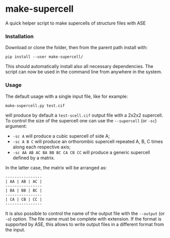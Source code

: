 # make-supercell
A quick helper script to make supercells of structure files with ASE

### Installation

Download or clone the folder, then from the parent path install with:

    pip install --user make-supercell/

This should automatically install also all necessary dependencies. The script can now be used in the command line from anywhere in the system.

### Usage

The default usage with a single input file, like for example:

    make-supercell.py test.cif

will produce by default a `test-scell.cif` output file with a 2x2x2 supercell. To control the size of the supercell one can use the `--supercell` (or `-sc`) argument:

* `-sc A` will produce a cubic supercell of side A;
* `-sc A B C` will produce an orthorombic supercell repeated A, B, C times along each respective axis;
* `-sc AA AB AC BA BB BC CA CB CC` will produce a generic supercell defined by a matrix.

In the latter case, the matrix will be arranged as:

    ----------------
    | AA | AB | AC |
    ----------------
    | BA | BB | BC |
    ----------------
    | CA | CB | CC |
    ----------------

It is also possible to control the name of the output file with the `--output` (or `-o`) option. The file name must be complete with extension. If the format is supported by ASE, this allows to write output files in a different format from the input.
